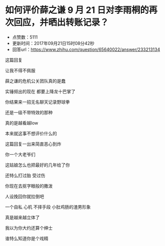 # 如何评价薛之谦 9 月 21 日对李雨桐的再次回应，并晒出转账记录？
- 点赞数：5111
- 更新时间：2017年09月21日15时08分42秒
- 回答url：https://www.zhihu.com/question/65640022/answer/233213134
<body>
 <p data-pid="iRLQrS7P">这篇回复</p>
 <p data-pid="55zgd8LW">让我不得不佩服</p>
 <p data-pid="7NtIAnHL">薛之谦的危机公关团队真的是蠢</p>
 <p data-pid="aYHqR9YP">实锤频出的现在 都要上降龙十巴掌了</p>
 <p data-pid="wMDwIKSz">你结果来一招无名聊天记录野球拳</p>
 <p data-pid="_gmWEBMH">还是一级不带特效的那种</p>
 <p data-pid="4sgauQBs">真的是越看越low</p>
 <p data-pid="EjKvYqPF">本来就这事不想评价什么的</p>
 <p data-pid="yhctYtp0">这篇回复一出来简直恶心到炸</p>
 <p data-pid="Sn3glydk">你一个大老爷们</p>
 <p data-pid="zyvrDNhg">这姑娘怎么也把最好的几年给了你</p>
 <p data-pid="okdZZ0_z">还特么打过胎 受过伤</p>
 <p data-pid="6-Of41K3">你现在去抠字眼般的撒泼</p>
 <p data-pid="wZx_cBFV">人设挽回你就拉倒吧</p>
 <p data-pid="XGs3w8X1">一个自私 心机 不择手段 小肚鸡肠的渣男形象</p>
 <p data-pid="ztZKBd6W">真是越来越立体了</p>
 <p data-pid="P9-uzPUb">我以为你大约还算个绅士</p>
 <p data-pid="UNH82lff">谁特么知道你是个戏精</p>
</body>